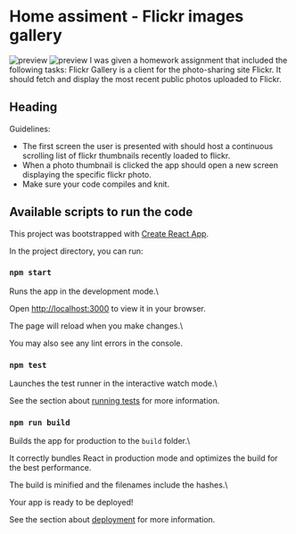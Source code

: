 # Home assiment - Flickr images gallery

![preview](https://i.ibb.co/zH7Xzkg/Screenshot-2022-01-31-124547.png)
![preview](https://i.ibb.co/v3kP5Kp/Screenshot-2022-01-31-125412.png)
I was given a homework assignment that included the following tasks:
Flickr Gallery is a client for the photo-sharing site Flickr. It should fetch and display the most recent public photos uploaded to Flickr. 
 

## Heading

Guidelines:
 - The first screen the user is presented with should host a continuous scrolling list of flickr thumbnails recently loaded to flickr.
 - When a photo thumbnail is clicked the app should open a new screen displaying the specific flickr photo.
-	Make sure your code compiles and knit.




  

## Available scripts to run the code

  This project was bootstrapped with [Create React App](https://github.com/facebook/create-react-app).

In the project directory, you can run:

  

### `npm start`

  

Runs the app in the development mode.\

Open [http://localhost:3000](http://localhost:3000) to view it in your browser.

  

The page will reload when you make changes.\

You may also see any lint errors in the console.

  

### `npm test`

  

Launches the test runner in the interactive watch mode.\

See the section about [running tests](https://facebook.github.io/create-react-app/docs/running-tests) for more information.

  

### `npm run build`

  

Builds the app for production to the `build` folder.\

It correctly bundles React in production mode and optimizes the build for the best performance.

  

The build is minified and the filenames include the hashes.\

Your app is ready to be deployed!

  

See the section about [deployment](https://facebook.github.io/create-react-app/docs/deployment) for more information.